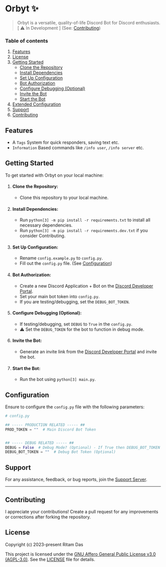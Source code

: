 # Orbyt ✨

> Orbyt is a versatile, quality-of-life Discord Bot for Discord enthusiasts.
 [ ⚠️ In Development ] (See: [Contributing](#contributing))

### Table of contents
1. [Features](#features)
2. [License](#license)
3. [Getting Started](#getting-started)
    - [Clone the Repository](#clone-the-repository)
    - [Install Dependencies](#install-dependencies)
    - [Set Up Configuration](#set-up-configuration)
    - [Bot Authorization](#bot-authorization)
    - [Configure Debugging (Optional)](#configure-debugging-optional)
    - [Invite the Bot](#invite-the-bot)
    - [Start the Bot](#start-the-bot)
4. [Extended Configuration](#configuration)
5. [Support](#support)
6. [Contributing](#contributing)

## Features

- A ``Tags`` System for quick responders, saving text etc.
- ``Information`` Based commands like `/info user`, `/info server` etc.

## Getting Started

To get started with Orbyt on your local machine:

1. #### Clone the Repository:
   - Clone this repository to your local machine.

2. #### Install Dependencies:
   - Run `python[3] -m pip install -r requirements.txt` to install all necessary dependencies.
   - Run `python[3] -m pip install -r requirements.dev.txt` if you consider Contributing.

3. #### Set Up Configuration:
   - Rename `config.example.py` to `config.py`.
   - Fill out the `config.py` file. (See [Configuration](#configuration))

4. #### Bot Authorization:
   - Create a new Discord Application + Bot on the [Discord Developer Portal](https://discord.com/developers/applications).
   - Set your main bot token into `config.py`.
   - If you are testing/debugging, set the `DEBUG_BOT_TOKEN`.

5. #### Configure Debugging (Optional):
   - If testing/debugging, set `DEBUG` to `True` in the `config.py`.
   - ⚠️ Set the `DEBUG_TOKEN` for the bot to function in debug mode.

6. #### Invite the Bot:
   - Generate an invite link from the [Discord Developer Portal](https://discord.com/developers/applications) and invite the bot.

7. #### Start the Bot:
   - Run the bot using `python[3] main.py`.

## Configuration

Ensure to configure the `config.py` file with the following parameters:

```python
# config.py

## ----- PRODUCTION RELATED ----- ##
PROD_TOKEN = ""  # Main Discord Bot Token


## ----- DEBUG RELATED ----- ##
DEBUG = False  # Debug Mode? (Optional) - If True then DEBUG_BOT_TOKEN must be set
DEBUG_BOT_TOKEN = ""  # Debug Bot Token (Optional)

```

## Support

For any assistance, feedback, or bug reports, join the [Support Server](https://discord.gg/dg8SQr3PfY).

---

## Contributing

I appreciate your contributions! Create a pull request for any improvements or corrections after forking the repository.

## License

Copyright (c) 2023-present Ritam Das

This project is licensed under the [GNU Affero General Public License v3.0 (AGPL-3.0)](https://www.gnu.org/licenses/agpl-3.0.en.html). See the [LICENSE](LICENSE) file for details.

